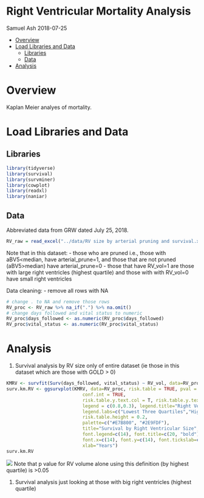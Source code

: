 Right Ventricular Mortality Analysis
================
Samuel Ash
2018-07-25

-   [Overview](#overview)
-   [Load Libraries and Data](#load-libraries-and-data)
    -   [Libraries](#libraries)
    -   [Data](#data)
-   [Analysis](#analysis)

Overview
========

Kaplan Meier analyes of mortality.

Load Libraries and Data
=======================

Libraries
---------

``` r
library(tidyverse)
library(survival)
library(survminer)
library(cowplot)
library(readxl)
library(naniar)
```

Data
----

Abbreviated data from GRW dated July 25, 2018.

``` r
RV_raw = read_excel("../data/RV size by arterial pruning and survival.xlsx")
```

Note that in this dataset: - those who are pruned i.e., those with aBV5<median, have arterial_prune=1, and those that are not pruned (aBV5>median) have arterial\_prune=0 - those that have RV\_vol=1 are those with large right ventricles (highest quartile) and those with with RV\_vol=0 have small right ventricles

Data cleaning: - remove all rows with NA

``` r
# change . to NA and remove those rows
RV_proc <- RV_raw %>% na_if(".") %>% na.omit()
# change days followed and vital status to numeric
RV_proc$days_followed <- as.numeric(RV_proc$days_followed)
RV_proc$vital_status <- as.numeric(RV_proc$vital_status)
```

Analysis
========

1.  Survival analysis by RV size only of entire dataset (ie those in this dataset which are those with GOLD &gt; 0)

``` r
KMRV <- survfit(Surv(days_followed, vital_status) ~ RV_vol, data=RV_proc)
surv.km.RV <- ggsurvplot(KMRV, data=RV_proc, risk.table = TRUE, pval = TRUE,
                            conf.int = TRUE, 
                            risk.table.y.text.col = T, risk.table.y.text = TRUE, 
                            legend = c(0.8,0.3), legend.title="Right Ventricular Size",
                            legend.labs=c("Lowest Three Quartiles","Highest Quartile"),
                            risk.table.height = 0.2,
                            palette=c("#E7B800", "#2E9FDF"),
                            title="Survival by Right Ventricular Size",
                            font.legend=c(14), font.title=c(20, "bold"),
                            font.x=c(14), font.y=c(14), font.tickslab=c(14),
                            xlab="Years")
surv.km.RV
```

![](RV_survival_with_pruning_files/figure-markdown_github/rv%20survival-1.png) Note that p value for RV volume alone using this definition (by highest quartile) is &gt;0.05

1.  Survival analysis just looking at those with big right ventricles (highest quartile)
